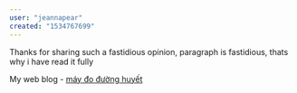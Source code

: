 ```yaml
---
user: "jeannapear"
created: "1534767699"
---
```


Thanks for sharing such a fastidious opinion, paragraph 
is fastidious, thats why i have read it fully

My web blog - <a href="https://ytenamgiao.com/">máy đo đường huyết</a>
